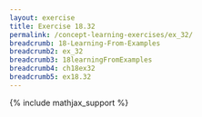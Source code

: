 ```yaml
---
layout: exercise
title: Exercise 18.32
permalink: /concept-learning-exercises/ex_32/
breadcrumb: 18-Learning-From-Examples
breadcrumb2: ex_32
breadcrumb3: 18learningFromExamples
breadcrumb4: ch18ex32
breadcrumb5: ex18.32
---
```


{% include mathjax_support %}

